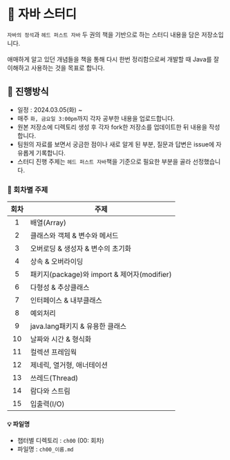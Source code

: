 # 📖 자바 스터디 

`자바의 정석`과 `헤드 퍼스트 자바` 두 권의 책을 기반으로 하는 스터디 내용을 담은 저장소입니다. 
<br></br>
애매하게 알고 있던 개념들을 책을 통해 다시 한번 정리함으로써 개발할 때 Java를 잘 이해하고 사용하는 것을 목표로 합니다. 


## 📢 진행방식 
* 일정 : 2024.03.05(화) ~ 
* 매주 `화, 금요일 3:00pm`까지 각자 공부한 내용을 업로드합니다.
* 원본 저장소에 디렉토리 생성 후 각자 fork한 저장소를 업데이트한 뒤 내용을 작성합니다. 
* 팀원의 자료를 보면서 궁금한 점이나 새로 알게 된 부분, 질문과 답변은 issue에 자유롭게 기록합니다.
* 스터디 진행 주제는 `헤드 퍼스트 자바`책을 기준으로 필요한 부분을 골라 선정했습니다.


### 📜 회차별 주제  
|회차|주제|
|:---:|---|
|1|배열(Array)|
|2|클래스와 객체 & 변수와 메서드|
|3|오버로딩 & 생성자 & 변수의 초기화|
|4|상속 & 오버라이딩|
|5|패키지(package)와 import & 제어자(modifier)|
|6|다형성 & 추상클래스|
|7|인터페이스 & 내부클래스|
|8|예외처리|
|9|java.lang패키지 & 유용한 클래스|
|10|날짜와 시간 & 형식화|
|11|컬렉션 프레임웍|
|12|제네릭, 열거형, 애너테이션|
|13|쓰레드(Thread)|
|14|람다와 스트림|
|15|입출력(I/O)|


#### 💡 파일명 
* 챕터별 디렉토리 : `ch00` (00: 회차)
* 파일명 :  `ch00_이름.md`

